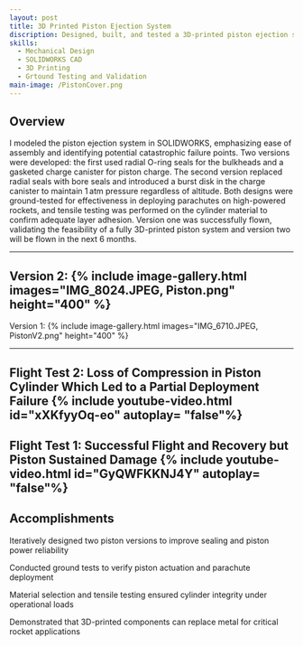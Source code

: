 ```yaml
---
layout: post
title: 3D Printed Piston Ejection System
discription: Designed, built, and tested a 3D-printed piston ejection system for high-powered rockets, focusing on stress analysis, material validation, and reliable deployment of parachutes. The system demonstrates that additive manufacturing can replace traditional metal components in critical aerospace applications.
skills: 
  - Mechanical Design
  - SOLIDWORKS CAD
  - 3D Printing
  - Grtound Testing and Validation
main-image: /PistonCover.png
---
```


## Overview
I modeled the piston ejection system in SOLIDWORKS, emphasizing ease of assembly and identifying potential catastrophic failure points. Two versions were developed: the first used radial O-ring seals for the bulkheads and a gasketed charge canister for piston charge. The second version replaced radial seals with bore seals and introduced a burst disk in the charge canister to maintain 1 atm pressure regardless of altitude. Both designs were ground-tested for effectiveness in deploying parachutes on high-powered rockets, and tensile testing was performed on the cylinder material to confirm adequate layer adhesion. Version one was successfully flown, validating the feasibility of a fully 3D-printed piston system and version two will be flown in the next 6 months. 

---
Version 2:
{% include image-gallery.html images="IMG_8024.JPEG, Piston.png" height="400" %}
---
Version 1: 
{% include image-gallery.html images="IMG_6710.JPEG, PistonV2.png" height="400" %}

---
Flight Test 2: Loss of Compression in Piston Cylinder Which Led to a Partial Deployment Failure
{% include youtube-video.html id="xXKfyyOq-eo" autoplay= "false"%} 
---
Flight Test 1: Successful Flight and Recovery but Piston Sustained Damage
{% include youtube-video.html id="GyQWFKKNJ4Y" autoplay= "false"%} 
---
## Accomplishments
Iteratively designed two piston versions to improve sealing and piston power reliability

Conducted ground tests to verify piston actuation and parachute deployment

Material selection and tensile testing ensured cylinder integrity under operational loads

Demonstrated that 3D-printed components can replace metal for critical rocket applications
